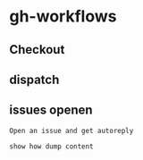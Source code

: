 # gh-workflows

## Checkout 

## dispatch

## issues openen 
`Open an issue and get autoreply`

`show how dump content`
